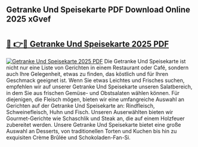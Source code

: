 ## Getranke Und Speisekarte PDF Download Online 2025 xGvef

# <h2><a href="http://gce2h57.nevu.top/?p=Getranke+Und+Speisekarte">🔗 👉🔴 Getranke Und Speisekarte 2025 PDF</a></h2>

[![Getranke Und Speisekarte 2025 PDF](https://i.imgur.com/dBaPXMq.png)](http://gce2h57.nevu.top/?p=Getranke+Und+Speisekarte)
Die Getranke Und Speisekarte ist nicht nur eine Liste von Gerichten in einem Restaurant oder Café, sondern auch Ihre Gelegenheit, etwas zu finden, das köstlich und für Ihren Geschmack geeignet ist. Wenn Sie etwas Leichtes und Frisches suchen, empfehlen wir auf unserer Getranke Und Speisekarte unseren Salatbereich, in dem Sie aus frischen Gemüse- und Obstsalaten wählen können. Für diejenigen, die Fleisch mögen, bieten wir eine umfangreiche Auswahl an Gerichten auf der Getranke Und Speisekarte an: Rindfleisch, Schweinefleisch, Huhn und Fisch. Unseren Auserwählten bieten wir Gourmet-Gerichte wie Schaschlik und Steak an, die auf einem Holzfeuer zubereitet werden. Unsere Getranke Und Speisekarte bietet eine große Auswahl an Desserts, von traditionellen Torten und Kuchen bis hin zu exquisiten Crème Brûlée und Schokoladen-Fan-Si.
